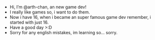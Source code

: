 - Hi, I’m @arth-chan, an new game dev!
- I really like games so, i want to do them.
- Now i have 16, when i became an super famous game dev remember, i started with just 16.
- Have a good day >:D
- Sorry for any english mistakes, im learning so... sorry.

<!---
arth-chan/arth-chan is a ✨ special ✨ repository because its `README.md` (this file) appears on your GitHub profile.
You can click the Preview link to take a look at your changes.
--->
